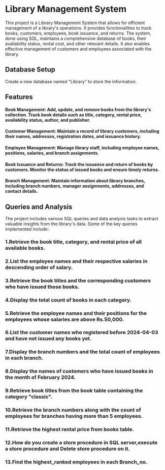 # Library Management System
This project is a Library Management System that allows for efficient management of a library's operations. It provides functionalities to track books, customers, employees, book issuance, and returns. The system, done using SQL, maintains a comprehensive database of books, their availability status, rental cost, and other relevant details. It also enables effective management of customers and employees associated with the library.

## Database Setup
Create a new database named "Library" to store the information.
## Features
#### Book Management: Add, update, and remove books from the library's collection. Track book details such as title, category, rental price, availability status, author, and publisher.
#### Customer Management: Maintain a record of library customers, including their names, addresses, registration dates, and issuance history.
#### Employee Management: Manage library staff, including employee names, positions, salaries, and branch assignments.
#### Book Issuance and Returns: Track the issuance and return of books by customers. Monitor the status of issued books and ensure timely returns.
#### Branch Management: Maintain information about library branches, including branch numbers, manager assignments, addresses, and contact details.
## Queries and Analysis
The project includes various SQL queries and data analysis tasks to extract valuable insights from the library's data. Some of the key queries implemented include:
### 1.Retrieve the book title, category, and rental price of all available books.
### 2.List the employee names and their respective salaries in descending order of salary.
### 3.Retrieve the book titles and the corresponding customers who have issued those books.
### 4.Display the total count of books in each category.
### 5.Retrieve the employee names and their positions for the employees whose salaries are above Rs.50,000.
### 6.List the customer names who registered before 2024-04-03 and have not issued any books yet.
### 7.Display the branch numbers and the total count of employees in each branch.
### 8.Display the names of customers who have issued books in the month of February 2024.
### 9.Retrieve book titles from the book table containing the category "classic".
### 10.Retrieve the branch numbers along with the count of employees for branches having more than 5 employees.
### 11.Retrieve the highest rental price from books table.
### 12.How do you create a store procedure in SQL server,execute a store procedure and Delete store procedure on it.
### 13.Find the highest_ranked employees in each Branch_no.
